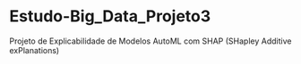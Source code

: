 # Estudo-Big_Data_Projeto3
Projeto de Explicabilidade de Modelos AutoML com SHAP (SHapley Additive exPlanations)
